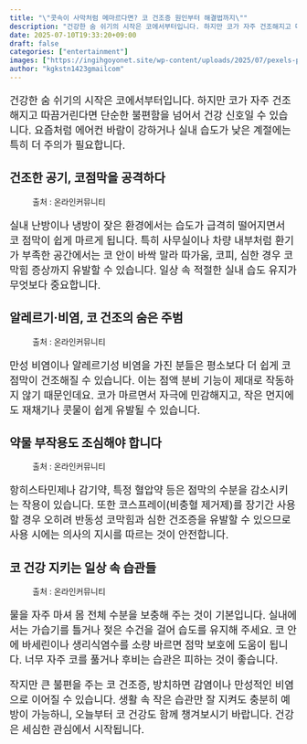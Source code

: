 ```yaml
---
title: "\"콧속이 사막처럼 메마르다면? 코 건조증 원인부터 해결법까지\""
description: "건강한 숨 쉬기의 시작은 코에서부터입니다. 하지만 코가 자주 건조해지고 따끔거린다면 단순한 불편함을 넘어서 건강 신호일 수 있습니다. 요즘처럼 에어컨 바람이 강하거나 실내 습도가 낮은 계절에는 특히 더 주의가 필요합니다."
date: 2025-07-10T19:33:20+09:00
draft: false
categories: ["entertainment"]
images: ["https://ingihgoyonet.site/wp-content/uploads/2025/07/pexels-pixabay-65665-1024x683.jpg", "https://ingihgoyonet.site/wp-content/uploads/2025/07/pexels-olly-3769730-764x1024.jpg", "https://ingihgoyonet.site/wp-content/uploads/2025/07/pexels-shvetsa-3683088-683x1024.jpg", "https://ingihgoyonet.site/wp-content/uploads/2025/07/pexels-pixabay-416528-2-1024x731.jpg"]
author: "kgkstn1423gmailcom"
---
```


<p style="font-size:18px">건강한 숨 쉬기의 시작은 코에서부터입니다. 하지만 코가 자주 건조해지고 따끔거린다면 단순한 불편함을 넘어서 건강 신호일 수 있습니다. 요즘처럼 에어컨 바람이 강하거나 실내 습도가 낮은 계절에는 특히 더 주의가 필요합니다.</p> <h2 >건조한 공기, 코점막을 공격하다</h2> <figure ><img src="https://ingihgoyonet.site/wp-content/uploads/2025/07/pexels-pixabay-65665-1024x683.jpg" alt="" style="aspect-ratio:16/9;object-fit:cover"/><figcaption >출처 : 온라인커뮤니티</figcaption></figure> <p style="font-size:18px">실내 난방이나 냉방이 잦은 환경에서는 습도가 급격히 떨어지면서 코 점막이 쉽게 마르게 됩니다. 특히 사무실이나 차량 내부처럼 환기가 부족한 공간에서는 코 안이 바싹 말라 따가움, 코피, 심한 경우 코막힘 증상까지 유발할 수 있습니다. 일상 속 적절한 실내 습도 유지가 무엇보다 중요합니다.</p> <h2 >알레르기·비염, 코 건조의 숨은 주범</h2> <figure ><img src="https://ingihgoyonet.site/wp-content/uploads/2025/07/pexels-olly-3769730-764x1024.jpg" alt="" style="aspect-ratio:16/9;object-fit:cover"/><figcaption >출처 : 온라인커뮤니티</figcaption></figure> <p style="font-size:18px">만성 비염이나 알레르기성 비염을 가진 분들은 평소보다 더 쉽게 코 점막이 건조해질 수 있습니다. 이는 점액 분비 기능이 제대로 작동하지 않기 때문인데요. 코가 마르면서 자극에 민감해지고, 작은 먼지에도 재채기나 콧물이 쉽게 유발될 수 있습니다.</p> <h2 >약물 부작용도 조심해야 합니다</h2> <figure ><img src="https://ingihgoyonet.site/wp-content/uploads/2025/07/pexels-shvetsa-3683088-683x1024.jpg" alt="" style="aspect-ratio:16/9;object-fit:cover"/><figcaption >출처 : 온라인커뮤니티</figcaption></figure> <p style="font-size:18px">항히스타민제나 감기약, 특정 혈압약 등은 점막의 수분을 감소시키는 작용이 있습니다. 또한 코스프레이(비충혈 제거제)를 장기간 사용할 경우 오히려 반동성 코막힘과 심한 건조증을 유발할 수 있으므로 사용 시에는 의사의 지시를 따르는 것이 안전합니다.</p> <h2 >코 건강 지키는 일상 속 습관들</h2> <figure ><img src="https://ingihgoyonet.site/wp-content/uploads/2025/07/pexels-pixabay-416528-2-1024x731.jpg" alt="" style="aspect-ratio:16/9;object-fit:cover"/><figcaption >출처 : 온라인커뮤니티</figcaption></figure> <p style="font-size:18px">물을 자주 마셔 몸 전체 수분을 보충해 주는 것이 기본입니다. 실내에서는 가습기를 틀거나 젖은 수건을 걸어 습도를 유지해 주세요. 코 안에 바세린이나 생리식염수를 소량 바르면 점막 보호에 도움이 됩니다. 너무 자주 코를 풀거나 후비는 습관은 피하는 것이 좋습니다.</p> <p style="font-size:18px">작지만 큰 불편을 주는 코 건조증, 방치하면 감염이나 만성적인 비염으로 이어질 수 있습니다. 생활 속 작은 습관만 잘 지켜도 충분히 예방이 가능하니, 오늘부터 코 건강도 함께 챙겨보시기 바랍니다. 건강은 세심한 관심에서 시작됩니다.</p>